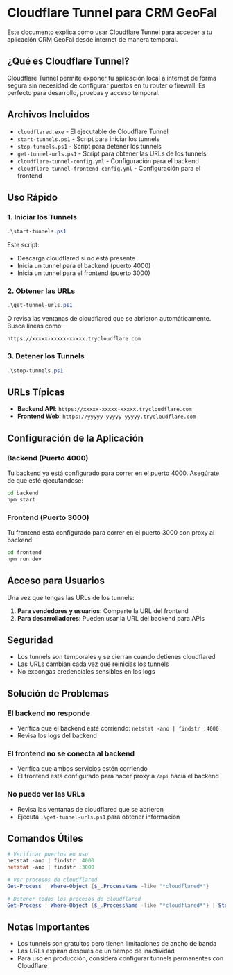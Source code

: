 # Cloudflare Tunnel para CRM GeoFal

Este documento explica cómo usar Cloudflare Tunnel para acceder a tu aplicación CRM GeoFal desde internet de manera temporal.

## ¿Qué es Cloudflare Tunnel?

Cloudflare Tunnel permite exponer tu aplicación local a internet de forma segura sin necesidad de configurar puertos en tu router o firewall. Es perfecto para desarrollo, pruebas y acceso temporal.

## Archivos Incluidos

- `cloudflared.exe` - El ejecutable de Cloudflare Tunnel
- `start-tunnels.ps1` - Script para iniciar los tunnels
- `stop-tunnels.ps1` - Script para detener los tunnels
- `get-tunnel-urls.ps1` - Script para obtener las URLs de los tunnels
- `cloudflare-tunnel-config.yml` - Configuración para el backend
- `cloudflare-tunnel-frontend-config.yml` - Configuración para el frontend

## Uso Rápido

### 1. Iniciar los Tunnels

```powershell
.\start-tunnels.ps1
```

Este script:
- Descarga cloudflared si no está presente
- Inicia un tunnel para el backend (puerto 4000)
- Inicia un tunnel para el frontend (puerto 3000)

### 2. Obtener las URLs

```powershell
.\get-tunnel-urls.ps1
```

O revisa las ventanas de cloudflared que se abrieron automáticamente. Busca líneas como:
```
https://xxxxx-xxxxx-xxxxx.trycloudflare.com
```

### 3. Detener los Tunnels

```powershell
.\stop-tunnels.ps1
```

## URLs Típicas

- **Backend API**: `https://xxxxx-xxxxx-xxxxx.trycloudflare.com`
- **Frontend Web**: `https://yyyyy-yyyyy-yyyyy.trycloudflare.com`

## Configuración de la Aplicación

### Backend (Puerto 4000)
Tu backend ya está configurado para correr en el puerto 4000. Asegúrate de que esté ejecutándose:

```bash
cd backend
npm start
```

### Frontend (Puerto 3000)
Tu frontend está configurado para correr en el puerto 3000 con proxy al backend:

```bash
cd frontend
npm run dev
```

## Acceso para Usuarios

Una vez que tengas las URLs de los tunnels:

1. **Para vendedores y usuarios**: Comparte la URL del frontend
2. **Para desarrolladores**: Pueden usar la URL del backend para APIs

## Seguridad

- Los tunnels son temporales y se cierran cuando detienes cloudflared
- Las URLs cambian cada vez que reinicias los tunnels
- No expongas credenciales sensibles en los logs

## Solución de Problemas

### El backend no responde
- Verifica que el backend esté corriendo: `netstat -ano | findstr :4000`
- Revisa los logs del backend

### El frontend no se conecta al backend
- Verifica que ambos servicios estén corriendo
- El frontend está configurado para hacer proxy a `/api` hacia el backend

### No puedo ver las URLs
- Revisa las ventanas de cloudflared que se abrieron
- Ejecuta `.\get-tunnel-urls.ps1` para obtener información

## Comandos Útiles

```powershell
# Verificar puertos en uso
netstat -ano | findstr :4000
netstat -ano | findstr :3000

# Ver procesos de cloudflared
Get-Process | Where-Object {$_.ProcessName -like "*cloudflared*"}

# Detener todos los procesos de cloudflared
Get-Process | Where-Object {$_.ProcessName -like "*cloudflared*"} | Stop-Process -Force
```

## Notas Importantes

- Los tunnels son gratuitos pero tienen limitaciones de ancho de banda
- Las URLs expiran después de un tiempo de inactividad
- Para uso en producción, considera configurar tunnels permanentes con Cloudflare
